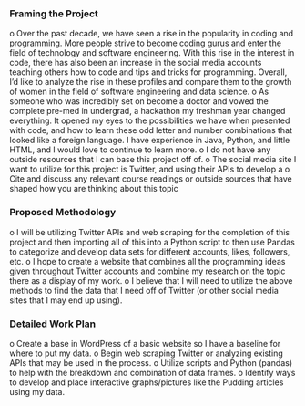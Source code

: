 ### Framing the Project
o	Over the past decade, we have seen a rise in the popularity in coding and programming. More people strive to become coding gurus and enter the field of technology and software engineering. With this rise in the interest in code, there has also been an increase in the social media accounts teaching others how to code and tips and tricks for programming. Overall, I’d like to analyze the rise in these profiles and compare them to the growth of women in the field of software engineering and data science. 
o	As someone who was incredibly set on become a doctor and vowed the complete pre-med in undergrad, a hackathon my freshman year changed everything. It opened my eyes to the possibilities we have when presented with code, and how to learn these odd letter and number combinations that looked like a foreign language. I have experience in Java, Python, and little HTML, and I would love to continue to learn more. 
o	I do not have any outside resources that I can base this project off of.
o	The social media site I want to utilize for this project is Twitter, and using their APIs to develop a 
o	Cite and discuss any relevant course readings or outside sources that have shaped how you are thinking about this topic
### Proposed Methodology
o	I will be utilizing Twitter APIs and web scraping for the completion of this project and then importing all of this into a Python script to then use Pandas to categorize and develop data sets for different accounts, likes, followers, etc. 
o	I hope to create a website that combines all the programming ideas given throughout Twitter accounts and combine my research on the topic there as a display of my work. 
o	I believe that I will need to utilize the above methods to find the data that I need off of Twitter (or other social media sites that I may end up using). 
### Detailed Work Plan
o	Create a base in WordPress of a basic website so I have a baseline for where to put my data. 
o	Begin web scraping Twitter or analyzing existing APIs that may be used in the process. 
o	Utilize scripts and Python (pandas) to help with the breakdown and combination of data frames. 
o	Identify ways to develop and place interactive graphs/pictures like the Pudding articles using my data. 

